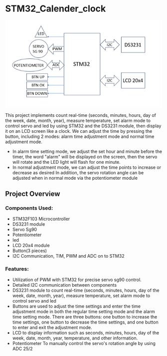 # STM32_Calender_clock

![image](https://github.com/langvt/STM32_Calender_clock/blob/main/block_diagram.jpg?raw=true)

This project implements count real-time (seconds, minutes, hours, day of the week, date, month, year), measure temperature, set alarm mode to control servo and led by using STM32 and the DS3231 module, then display it on an LCD screen like a clock. 
We can adjust the time by pressing the button, including 2 modes: alarm time adjustment mode and normal time adjustment mode.
- In alarm time setting mode, we adjust the set hour and minute before the timer, the word "alarm" will be displayed on the screen, then the servo will rotate and the LED light will flash for one minute.
- In normal adjustment mode, we can adjust the time points to increase or decrease as desired
In addition, the servo rotation angle can be adjusted when in normal mode via the potentiometer module

## Project Overview

### Components Used:
- STM32F103 Microcontroller
- DS3231 module
- Servo Sg90
- Potentiometer
- led
- LCD 20x4 module
- Button(3 pieces)
- I2C Communication, TIM, PWM and ADC on to STM32

### Features:
- Utilization of PWM with STM32 for precise servo sg90 control.
- Detailed I2C communication between components
- DS3231 module to count real-time (seconds, minutes, hours, day of the week, date, month, year), measure temperature, set alarm mode to control servo and led
- Buttons are used to adjust the time settings and enter the time adjustment mode in both the regular time setting mode and the alarm time setting mode. There are three buttons: one button to increase the time settings, one button to decrease the time settings, and one button to enter and exit the adjustment mode.
- LCD to display information such as seconds, minutes, hours, day of the week, date, month, year, temperature, and other information.
- Potentiometer To manually control the servo's rotation angle by using ADC
25/2
